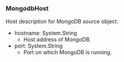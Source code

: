 ### MongodbHost
Host description for MongoDB source object.

- hostname: System.String
  - Host address of MongoDB.
- port: System.String
  - Port on which MongoDB is running.
